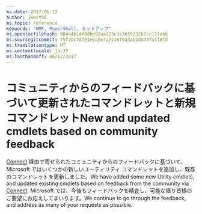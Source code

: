 ```yaml
---
ms.date: 2017-06-12
author: JKeithB
ms.topic: reference
keywords: "WMF, PowerShell, セットアップ"
ms.openlocfilehash: 984a4b14f0db602aa123c1e3659232b7cc111eb6
ms.sourcegitcommit: 75f70c7df01eea5e7a2c16f9a3ab1dd437a1f8fd
ms.translationtype: HT
ms.contentlocale: ja-JP
ms.lasthandoff: 06/12/2017
---
```

# <a name="new-and-updated-cmdlets-based-on-community-feedback"></a><span data-ttu-id="ff805-102">コミュニティからのフィードバックに基づいて更新されたコマンドレットと新規コマンドレット</span><span class="sxs-lookup"><span data-stu-id="ff805-102">New and updated cmdlets based on community feedback</span></span> 
<span data-ttu-id="ff805-103">[Connect](https://connect.microsoft.com/powershell) 経由で寄せられたコミュニティからのフィードバックに基づいて、Microsoft ではいくつかの新しいユーティリティ コマンドレットを追加し、既存のコマンドレットを更新しました。</span><span class="sxs-lookup"><span data-stu-id="ff805-103">We have added some new Utility cmdlets, and updated existing cmdlets based on feedback from the community via [Connect](https://connect.microsoft.com/powershell).</span></span> <span data-ttu-id="ff805-104">Microsoft では、今後もフィードバックを精査し、可能な限り皆様のご要望にお応えしてまいります。</span><span class="sxs-lookup"><span data-stu-id="ff805-104">We continue to go through the feedback, and address as many of your requests as possible.</span></span>

